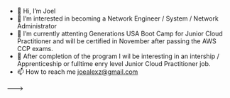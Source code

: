- 👋 Hi, I’m Joel
- 👀 I’m interested in becoming a Network Engineer / System / Network Administrator
- 🌱 I’m currently attenting Generations USA Boot Camp for Junior Cloud Practitioner and will be certified in November after passing the AWS CCP exams. 
- 💞️ After completion of the program I wil be interesting in an intership / Apprenticeship or fulltime enry level Junior Cloud Practitioner job. 
- 📫 How to reach me joealexz@gmail.com 

--->
